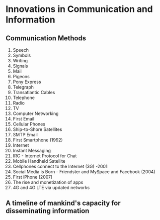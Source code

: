 # Innovations in Communication and Information

## Communication Methods

1. Speech
2. Symbols
3. Writing
4. Signals
5. Mail
6. Pigeons
7. Pony Express
8. Telegraph
9. Transatlantic Cables
10. Telephone
11. Radio
12. TV
13. Computer Networking
14. First Email
15. Cellular Phones
16. Ship-to-Shore Satellites
17. SMTP Email
18. First Smartphone (1992)
19. Internet
20. Instant Messaging
21. IRC - Internet Protocol for Chat
22. Mobile Handheld Satellite
23. Cellphones connect to the Internet (3G) -2001
24. Social Media is Born - Friendster and MySpace and Facebook (2004)
25. First iPhone (2007)
26. The rise and monetization of apps
27. 4G and 4G LTE via updated networks 



## A timeline of mankind's capacity for disseminating information